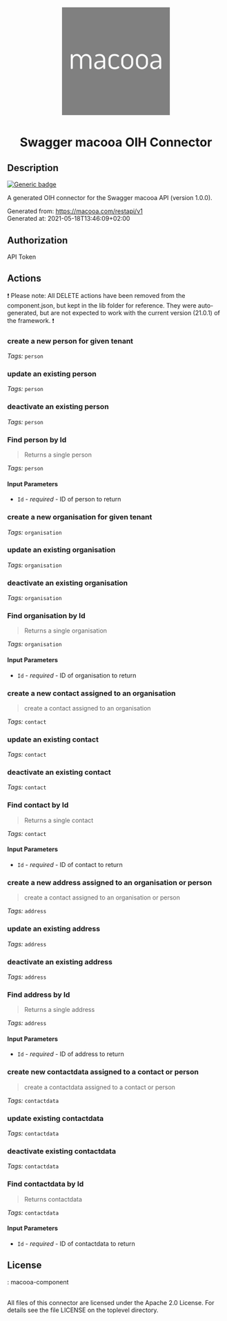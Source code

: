# <p align="center" width="100%"> <img src="./logo.png" width="250" height="250"> </p>

# <p align="center" width="100%"> Swagger macooa OIH Connector </p>

## Description

[![Generic badge](https://img.shields.io/badge/Status-NotTested!-lightgrey.svg)](https://shields.io/)

A generated OIH connector for the Swagger macooa API (version 1.0.0).

Generated from: https://macooa.com/restapi/v1<br/>
Generated at: 2021-05-18T13:46:09+02:00

## Authorization

API Token

## Actions

:exclamation: Please note: All DELETE actions have been removed from the component.json, but kept in the lib folder for reference. They were auto-generated, but are not expected to work with the current version (21.0.1) of the framework. :exclamation:

### create a new person for given tenant

_Tags:_ `person`

### update an existing person

_Tags:_ `person`

### deactivate an existing person

_Tags:_ `person`

### Find person by Id

> Returns a single person<br/>

_Tags:_ `person`

#### Input Parameters

- `Id` - _required_ - ID of person to return<br/>

### create a new organisation for given tenant

_Tags:_ `organisation`

### update an existing organisation

_Tags:_ `organisation`

### deactivate an existing organisation

_Tags:_ `organisation`

### Find organisation by Id

> Returns a single organisation<br/>

_Tags:_ `organisation`

#### Input Parameters

- `Id` - _required_ - ID of organisation to return<br/>

### create a new contact assigned to an organisation

> create a contact assigned to an organisation<br/>

_Tags:_ `contact`

### update an existing contact

_Tags:_ `contact`

### deactivate an existing contact

_Tags:_ `contact`

### Find contact by Id

> Returns a single contact<br/>

_Tags:_ `contact`

#### Input Parameters

- `Id` - _required_ - ID of contact to return<br/>

### create a new address assigned to an organisation or person

> create a contact assigned to an organisation or person<br/>

_Tags:_ `address`

### update an existing address

_Tags:_ `address`

### deactivate an existing address

_Tags:_ `address`

### Find address by Id

> Returns a single address<br/>

_Tags:_ `address`

#### Input Parameters

- `Id` - _required_ - ID of address to return<br/>

### create new contactdata assigned to a contact or person

> create a contactdata assigned to a contact or person<br/>

_Tags:_ `contactdata`

### update existing contactdata

_Tags:_ `contactdata`

### deactivate existing contactdata

_Tags:_ `contactdata`

### Find contactdata by Id

> Returns contactdata<br/>

_Tags:_ `contactdata`

#### Input Parameters

- `Id` - _required_ - ID of contactdata to return<br/>

## License

: macooa-component<br/>
<br/>

All files of this connector are licensed under the Apache 2.0 License. For details
see the file LICENSE on the toplevel directory.

